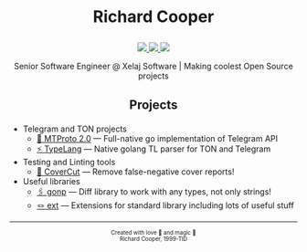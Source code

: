 # <p align="center">Richard Cooper</p>

<p align="center">
<a href="https://www.linkedin.com/in/quenbyako/">
<img src="https://img.shields.io/badge/linkedin-profile-0077b5?labelColor=27303B&logo=linkedin&style=for-the-badge">
</a>
<a href="https://t.me/quenbyako">
<img src="https://img.shields.io/badge/telegram-quenbyako-0088cc?labelColor=27303B&logo=telegram&style=for-the-badge">
</a>
<a href="https://twitch.tv/teamsmiletv">
<img src="https://img.shields.io/badge/twitch-teamsmiletv-6441a5?labelColor=27303b&logo=twitch&style=for-the-badge">
</a>
</p>

<p align="center">Senior Software Engineer @ Xelaj Software | Making coolest Open Source projects</p>

## <p align="center">Projects</p>

- Telegram and TON projects
  - [🦋 MTProto 2.0][mtproto] — Full-native go implementation of Telegram API
  - [⚡️ TypeLang][tl] — Native golang TL parser for TON and Telegram
- Testing and Linting tools
  - [🔪 CoverCut][covercut] — Remove false-negative cover reports!
- Useful libraries
  - [🖇️ gonp][gonp] — Diff library to work with any types, not only strings!
  - [🪢 ext][ext] — Extensions for standard library including lots of useful stuff





<!--
V2UndmUga25vd24gZWFjaCBvdGhlciBmb3Igc28gbG9uZwpZb3
VyIGhlYXJ0J3MgYmVlbiBhY2hpbmcgYnV0IHlvdSdyZSB0b28g
c2h5IHRvIHNheSBpdApJbnNpZGUgd2UgYm90aCBrbm93IHdoYX
QncyBiZWVuIGdvaW5nIG9uCldlIGtub3cgdGhlIGdhbWUgYW5k
IHdlJ3JlIGdvbm5hIHBsYXkgaXQKQW5kIGlmIHlvdSBhc2sgbW
UgaG93IEknbSBmZWVsaW5nCkRvbid0IHRlbGwgbWUgeW91J3Jl
IHRvbyBibGluZCB0byBzZWU=
-->

--------------------------------------------------------------------------------

<p align=center><sub><sub>
Created with love 💜 and magic 🦄 </br> Richard Cooper, 1999-TID
</sub></sub></p>


[mtproto]:     https://github.com/xelaj/mtproto
[tl]:          https://github.com/xelaj/tl
[gonp]:        https://github.com/quenbyako/gonp
[ext]:         https://github.com/quenbyako/ext
[covercut]:    https://github.com/quenbyako/covercut
